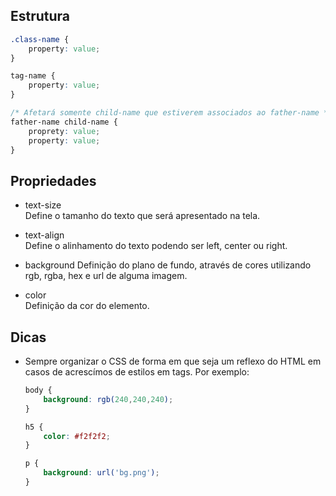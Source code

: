 ## Estrutura  

```css
.class-name {
    property: value;
}

tag-name {
    property: value;
}

/* Afetará somente child-name que estiverem associados ao father-name */
father-name child-name {
    proprety: value;
    property: value;
}

```


## Propriedades


- text-size  
  Define o tamanho do texto que será apresentado na tela.

- text-align  
  Define o alinhamento do texto podendo ser left, center ou right.

- background
  Definição do plano de fundo, através de cores utilizando rgb, rgba, hex e url de alguma imagem.

- color  
  Definição da cor do elemento.

## Dicas
- Sempre organizar o CSS de forma em que seja um reflexo do HTML em casos de acrescímos de estilos em tags. Por exemplo:  
  ```css
  body {
      background: rgb(240,240,240);
  }
  
  h5 {
      color: #f2f2f2;
  }

  p {
      background: url('bg.png');
  }
  ```
